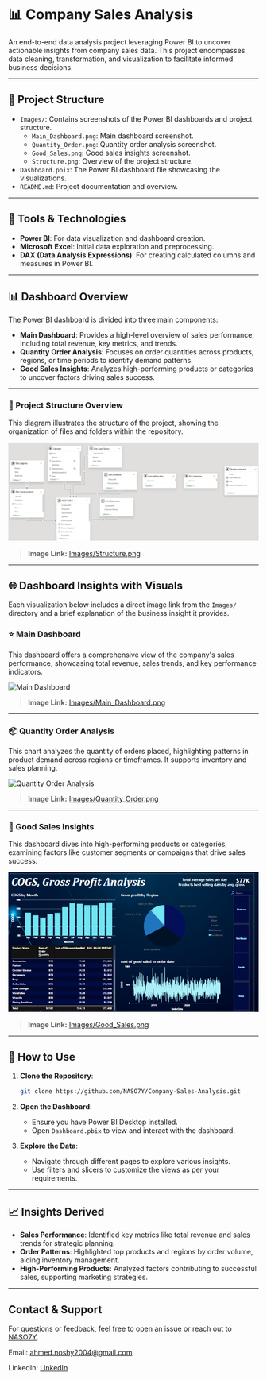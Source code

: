 
# 📊 Company Sales Analysis

An end-to-end data analysis project leveraging Power BI to uncover actionable insights from company sales data. This project encompasses data cleaning, transformation, and visualization to facilitate informed business decisions.

---

## 📁 Project Structure

* `Images/`: Contains screenshots of the Power BI dashboards and project structure.
  - `Main_Dashboard.png`: Main dashboard screenshot.
  - `Quantity_Order.png`: Quantity order analysis screenshot.
  - `Good_Sales.png`: Good sales insights screenshot.
  - `Structure.png`: Overview of the project structure.
* `Dashboard.pbix`: The Power BI dashboard file showcasing the visualizations.
* `README.md`: Project documentation and overview.

---

## 🧰 Tools & Technologies

* **Power BI**: For data visualization and dashboard creation.
* **Microsoft Excel**: Initial data exploration and preprocessing.
* **DAX (Data Analysis Expressions)**: For creating calculated columns and measures in Power BI.

---

## 📊 Dashboard Overview

The Power BI dashboard is divided into three main components:

* **Main Dashboard**: Provides a high-level overview of sales performance, including total revenue, key metrics, and trends.
* **Quantity Order Analysis**: Focuses on order quantities across products, regions, or time periods to identify demand patterns.
* **Good Sales Insights**: Analyzes high-performing products or categories to uncover factors driving sales success.

---

### 🔄 Project Structure Overview

This diagram illustrates the structure of the project, showing the organization of files and folders within the repository.

![Project Structure](Images/Structure.png)

> **Image Link:** [Images/Structure.png](Images/Structure.png)

---

## 🌐 Dashboard Insights with Visuals

Each visualization below includes a direct image link from the `Images/` directory and a brief explanation of the business insight it provides.

### ⭐ Main Dashboard

This dashboard offers a comprehensive view of the company's sales performance, showcasing total revenue, sales trends, and key performance indicators.

![Main Dashboard](Images/Main_Dashboard.png)

> **Image Link:** [Images/Main_Dashboard.png](Images/Main_Dashboard.png)

---

### 📦 Quantity Order Analysis

This chart analyzes the quantity of orders placed, highlighting patterns in product demand across regions or timeframes. It supports inventory and sales planning.

![Quantity Order Analysis](Images/Quantity_Order.png)

> **Image Link:** [Images/Quantity_Order.png](Images/Quantity_Order.png)

---

### 🌟 Good Sales Insights

This dashboard dives into high-performing products or categories, examining factors like customer segments or campaigns that drive sales success.

![Good Sales Insights](Images/Good_Sales.png)

> **Image Link:** [Images/Good_Sales.png](Images/Good_Sales.png)


---

## 📝 How to Use

1. **Clone the Repository**:

   ```bash
   git clone https://github.com/NASO7Y/Company-Sales-Analysis.git
   ```

2. **Open the Dashboard**:

   - Ensure you have Power BI Desktop installed.
   - Open `Dashboard.pbix` to view and interact with the dashboard.

3. **Explore the Data**:

   - Navigate through different pages to explore various insights.
   - Use filters and slicers to customize the views as per your requirements.

---

## 📈 Insights Derived

- **Sales Performance**: Identified key metrics like total revenue and sales trends for strategic planning.
- **Order Patterns**: Highlighted top products and regions by order volume, aiding inventory management.
- **High-Performing Products**: Analyzed factors contributing to successful sales, supporting marketing strategies.

---

## **Contact & Support**

For questions or feedback, feel free to open an issue or reach out to [NASO7Y](https://github.com/NASO7Y).

Email: ahmed.noshy2004@gmail.com

LinkedIn: [LinkedIn](https://www.linkedin.com/in/nos7y/)
